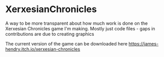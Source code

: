 # XerxesianChronicles
A way to be more transparent about how much work is done on the Xerxesian Chronicles game I'm making. Mostly just code files - gaps in contributions are due to creating graphics

The current version of the game can be downloaded here https://james-hendry.itch.io/xerxesian-chronicles
